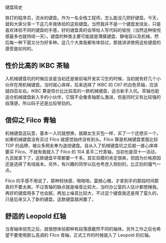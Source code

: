 键盘简史


铁打的程序员，流水的键盘。作为一名全栈工程师，怎么能没几把好键盘。今天，就和大家分享一下这几年我体验的这些键盘。当然我并不是一个键盘发烧友，只是喜欢体验不同的键盘的手感，好的键盘真的会带给人写代码的愉悦（当然这种愉悦感最多也就持续一天）。键盘的种类主要可能就是薄膜键盘、静电容以及机械，然后每一种下面又分为好多种。这几个大类我都有体验过，那就讲讲使用这些键盘的感受是如何的。

## 性价比高的 IKBC 茶轴

入机械键盘坑的时候应该是当初还是做前端开发实习生的时候，当初就有好几个小伙伴在用机械键盘。当时就心痒痒，后来选择了 IKBC 的 C87 的白色茶轴，应该就四百左右。IKBC 算是性价比比较高的一款机械键盘，适合新手入坑。茶轴也挺适合机械键盘新入手的小伙伴，它既不会像青轴那么激进，但是同时又有比较强的段落感，所以码子还是比较带劲的。

## 信仰之 Filco 青轴

机械键盘这玩意，基本一入坑就想换，就跟女生买包一样，买了一个还想买一个。如果机械键盘没有买过 Filco 就感觉始终没有到头。Filco 算是机械键盘里面比较 TOP 的品牌，被众多网友奉为退烧键盘。自从入了机械键盘坑之后就一直心痒痒要买 Filco。不就有我就入了 Filco 的 104 圣手二代青轴，当初也是双十一活动，九百就拿下了，这款键盘平常都要一千多。其实双模的肯定很爽，但因为价格原因还是选择了有线版本。另外，有兴趣的同学以后也考虑入侧刻的，比正刻的骚气一点。

Filco 的手感不用说了，那种轻快感，啪啪啪，震撼心魄，才拿到手的那段时间那真的不要太爽。不过青轴的缺点就是噪音比较大，当时办公室的人估计都想捶我。再好的键盘用多了也会腻，再加上噪音比较大，不过这个键盘我还是用了蛮久的，只是后来又入了新的键盘，这款键盘就闲置了。

## 舒适的 Leopold 红轴

当青轴体验完之后，就很想体验那种有段落感截然不同的轴体。另外工作之后也希望不要使用那么高调的 Filco 青轴，正式工作的时候就入了 Leopold 的红轴。
